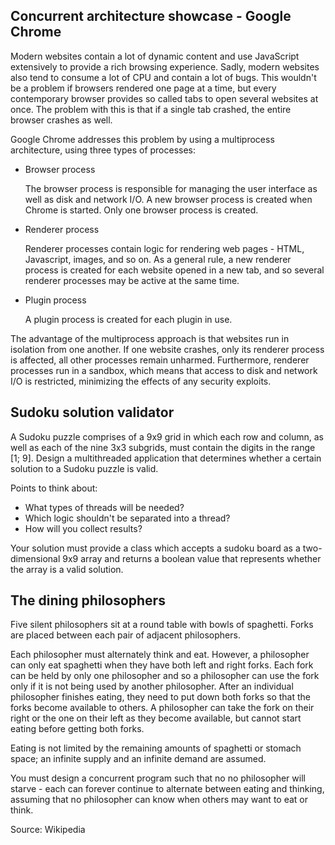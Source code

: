 ## Concurrent architecture showcase - Google Chrome

Modern websites contain a lot of dynamic content and use JavaScript extensively to provide a rich browsing experience. Sadly, modern websites also tend to consume a lot of CPU and contain a lot of bugs. This wouldn't be a problem if browsers rendered one page at a time, but every contemporary browser provides so called tabs to open several websites at once. The problem with this is that if a single tab crashed, the entire browser crashes as well.

Google Chrome addresses this problem by using a multiprocess architecture, using three types of processes:

- Browser process

  The browser process is responsible for managing the user interface as
  well as disk and network I/O. A new browser process is created when
  Chrome is started. Only one browser process is created.

- Renderer process

  Renderer processes contain logic for rendering web pages - HTML, Javascript, images, and so on. As
  a general rule, a new renderer process is created for each website opened
  in a new tab, and so several renderer processes may be active at the same
  time.

- Plugin process

  A plugin process is created for each plugin in use.

The advantage of the multiprocess approach is that websites run in
isolation from one another. If one website crashes, only its renderer process
is affected, all other processes remain unharmed. Furthermore, renderer
processes run in a sandbox, which means that access to disk and network
I/O is restricted, minimizing the effects of any security exploits.

## Sudoku solution validator

A Sudoku puzzle comprises of a 9x9 grid in which each row and column, as well as each of the nine 3x3 subgrids, must contain the digits in the range [1; 9]. Design a multithreaded application that determines whether a certain solution to a Sudoku puzzle is valid.

Points to think about:
- What types of threads will be needed?
- Which logic shouldn't be separated into a thread?
- How will you collect results?

Your solution must provide a class which accepts a sudoku board as a two-dimensional 9x9 array and returns a boolean value that represents whether the array is a valid solution.

## The dining philosophers

Five silent philosophers sit at a round table with bowls of spaghetti. Forks are placed between each pair of adjacent philosophers.

Each philosopher must alternately think and eat. However, a philosopher can only eat spaghetti when they have both left and right forks. Each fork can be held by only one philosopher and so a philosopher can use the fork only if it is not being used by another philosopher. After an individual philosopher finishes eating, they need to put down both forks so that the forks become available to others. A philosopher can take the fork on their right or the one on their left as they
become available, but cannot start eating before getting both forks.

Eating is not limited by the remaining amounts of spaghetti or stomach space; an infinite supply and an infinite demand are assumed.

You must design a concurrent program such that no no philosopher will starve - each can forever continue to alternate between eating and thinking, assuming that no philosopher can know when others may want to eat or think.

Source: Wikipedia

